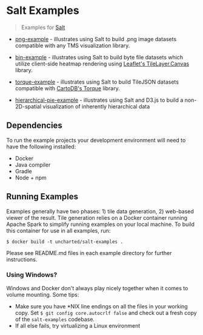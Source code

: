 # Salt Examples

> Examples for [Salt](https://github.com/unchartedsoftware/salt)

 - [png-example](./png-example) - illustrates using Salt to build .png image datasets compatible with any TMS visualization library.

 - [bin-example](./bin-example) - illustrates using Salt to build byte file datasets which utilize client-side heatmap rendering using [Leaflet's TileLayer.Canvas](http://leafletjs.com/reference.html#tilelayer-canvas) library.

 - [torque-example](./torque-example) - illustrates using Salt to build TileJSON datasets compatible with [CartoDB's Torque](https://github.com/CartoDB/Torque) library.

 - [hierarchical-pie-example](./hierarchical-pie-example) - illustrates using Salt and D3.js to build a non-2D-spatial visualization of inherently hierarchical data

## Dependencies
To run the example projects your development environment will need to have the following installed:

 - Docker
 - Java compiler
 - Gradle
 - Node + npm

## Running Examples
Examples generally have two phases: 1) tile data generation, 2) web-based viewer of the result. Tile generation relies on a Docker container running Apache Spark to simplify running examples on your local machine. To build this container for use in all examples, run:

```
$ docker build -t uncharted/salt-examples .
```

Please see README.md files in each example directory for further instructions.

### Using Windows?

Windows and Docker don't always play nicely together when it comes to volume mounting. Some tips:

 - Make sure you have \*NIX line endings on all the files in your working copy. Set `$ git config core.autocrlf false` and check out a fresh copy of the `salt-examples` codebase.
 - If all else fails, try virtualizing a Linux environment
